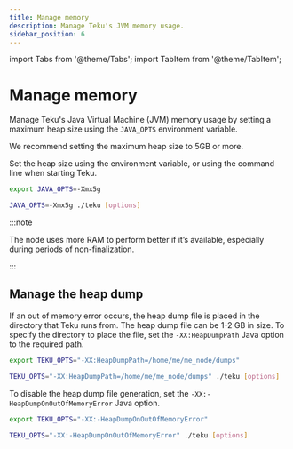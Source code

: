 ```yaml
---
title: Manage memory
description: Manage Teku's JVM memory usage.
sidebar_position: 6
---
```


import Tabs from '@theme/Tabs';
import TabItem from '@theme/TabItem';

# Manage memory

Manage Teku's Java Virtual Machine (JVM) memory usage by setting a maximum heap size using the `JAVA_OPTS` environment variable.

We recommend setting the maximum heap size to 5GB or more.

Set the heap size using the environment variable, or using the command line when starting Teku.

<Tabs>
  <TabItem value="Environment variable" label="Environment variable" default>

```bash
export JAVA_OPTS=-Xmx5g
```

  </TabItem>
  <TabItem value="Command line" label="Command line" >

```bash
JAVA_OPTS=-Xmx5g ./teku [options]
```

  </TabItem>
</Tabs>

:::note

The node uses more RAM to perform better if it’s available, especially during periods of non-finalization.

:::

## Manage the heap dump

If an out of memory error occurs, the heap dump file is placed in the directory that Teku runs from.
The heap dump file can be 1-2 GB in size.
To specify the directory to place the file, set the `-XX:HeapDumpPath` Java option to the required path.

<Tabs>
  <TabItem value="Environment variable" label="Environment variable" default>

```bash
export TEKU_OPTS="-XX:HeapDumpPath=/home/me/me_node/dumps"
```

  </TabItem>
  <TabItem value="Command line" label="Command line" >

```bash
TEKU_OPTS="-XX:HeapDumpPath=/home/me/me_node/dumps" ./teku [options]
```

  </TabItem>
</Tabs>

To disable the heap dump file generation, set the `-XX:-HeapDumpOnOutOfMemoryError` Java option.

<Tabs>
  <TabItem value="Environment variable" label="Environment variable" >

```bash
export TEKU_OPTS="-XX:-HeapDumpOnOutOfMemoryError"
```

  </TabItem>
  <TabItem value="Command line" label="Command line" >

```bash
TEKU_OPTS="-XX:-HeapDumpOnOutOfMemoryError" ./teku [options]
```

  </TabItem>
</Tabs>
